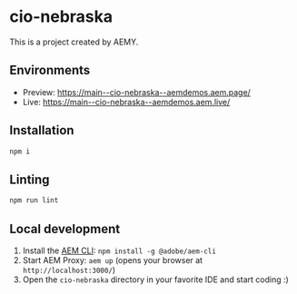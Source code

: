 # cio-nebraska

This is a project created by AEMY.

## Environments

- Preview: https://main--cio-nebraska--aemdemos.aem.page/
- Live: https://main--cio-nebraska--aemdemos.aem.live/

## Installation

```sh
npm i
```

## Linting

```sh
npm run lint
```

## Local development

1. Install the [AEM CLI](https://github.com/adobe/helix-cli): `npm install -g @adobe/aem-cli`
1. Start AEM Proxy: `aem up` (opens your browser at `http://localhost:3000/`)
1. Open the `cio-nebraska` directory in your favorite IDE and start coding :)
